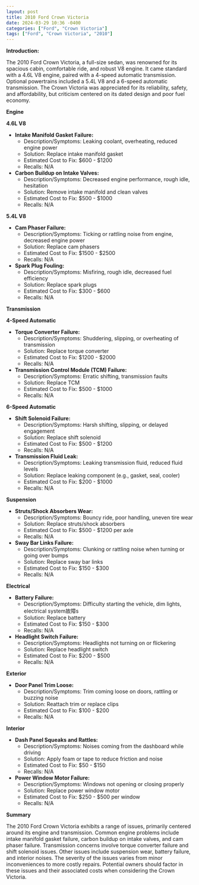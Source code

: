 ```yaml
---
layout: post
title: 2010 Ford Crown Victoria
date: 2024-03-29 10:36 -0400
categories: ["Ford", "Crown Victoria"]
tags: ["Ford", "Crown Victoria", "2010"]
---
```

**Introduction:**

The 2010 Ford Crown Victoria, a full-size sedan, was renowned for its spacious cabin, comfortable ride, and robust V8 engine. It came standard with a 4.6L V8 engine, paired with a 4-speed automatic transmission. Optional powertrains included a 5.4L V8 and a 6-speed automatic transmission. The Crown Victoria was appreciated for its reliability, safety, and affordability, but criticism centered on its dated design and poor fuel economy.

**Engine**

**4.6L V8**

* **Intake Manifold Gasket Failure:**
    * Description/Symptoms: Leaking coolant, overheating, reduced engine power
    * Solution: Replace intake manifold gasket
    * Estimated Cost to Fix: $600 - $1200
    * Recalls: N/A
* **Carbon Buildup on Intake Valves:**
    * Description/Symptoms: Decreased engine performance, rough idle, hesitation
    * Solution: Remove intake manifold and clean valves
    * Estimated Cost to Fix: $500 - $1000
    * Recalls: N/A

**5.4L V8**

* **Cam Phaser Failure:**
    * Description/Symptoms: Ticking or rattling noise from engine, decreased engine power
    * Solution: Replace cam phasers
    * Estimated Cost to Fix: $1500 - $2500
    * Recalls: N/A
* **Spark Plug Fouling:**
    * Description/Symptoms: Misfiring, rough idle, decreased fuel efficiency
    * Solution: Replace spark plugs
    * Estimated Cost to Fix: $300 - $600
    * Recalls: N/A

**Transmission**

**4-Speed Automatic**

* **Torque Converter Failure:**
    * Description/Symptoms: Shuddering, slipping, or overheating of transmission
    * Solution: Replace torque converter
    * Estimated Cost to Fix: $1200 - $2000
    * Recalls: N/A
* **Transmission Control Module (TCM) Failure:**
    * Description/Symptoms: Erratic shifting, transmission faults
    * Solution: Replace TCM
    * Estimated Cost to Fix: $500 - $1000
    * Recalls: N/A

**6-Speed Automatic**

* **Shift Solenoid Failure:**
    * Description/Symptoms: Harsh shifting, slipping, or delayed engagement
    * Solution: Replace shift solenoid
    * Estimated Cost to Fix: $500 - $1200
    * Recalls: N/A
* **Transmission Fluid Leak:**
    * Description/Symptoms: Leaking transmission fluid, reduced fluid levels
    * Solution: Replace leaking component (e.g., gasket, seal, cooler)
    * Estimated Cost to Fix: $200 - $1000
    * Recalls: N/A

**Suspension**

* **Struts/Shock Absorbers Wear:**
    * Description/Symptoms: Bouncy ride, poor handling, uneven tire wear
    * Solution: Replace struts/shock absorbers
    * Estimated Cost to Fix: $500 - $1200 per axle
    * Recalls: N/A
* **Sway Bar Links Failure:**
    * Description/Symptoms: Clunking or rattling noise when turning or going over bumps
    * Solution: Replace sway bar links
    * Estimated Cost to Fix: $150 - $300
    * Recalls: N/A

**Electrical**

* **Battery Failure:**
    * Description/Symptoms: Difficulty starting the vehicle, dim lights, electrical system故障s
    * Solution: Replace battery
    * Estimated Cost to Fix: $150 - $300
    * Recalls: N/A
* **Headlight Switch Failure:**
    * Description/Symptoms: Headlights not turning on or flickering
    * Solution: Replace headlight switch
    * Estimated Cost to Fix: $200 - $500
    * Recalls: N/A

**Exterior**

* **Door Panel Trim Loose:**
    * Description/Symptoms: Trim coming loose on doors, rattling or buzzing noise
    * Solution: Reattach trim or replace clips
    * Estimated Cost to Fix: $100 - $200
    * Recalls: N/A

**Interior**

* **Dash Panel Squeaks and Rattles:**
    * Description/Symptoms: Noises coming from the dashboard while driving
    * Solution: Apply foam or tape to reduce friction and noise
    * Estimated Cost to Fix: $50 - $150
    * Recalls: N/A
* **Power Window Motor Failure:**
    * Description/Symptoms: Windows not opening or closing properly
    * Solution: Replace power window motor
    * Estimated Cost to Fix: $250 - $500 per window
    * Recalls: N/A

**Summary**

The 2010 Ford Crown Victoria exhibits a range of issues, primarily centered around its engine and transmission. Common engine problems include intake manifold gasket failure, carbon buildup on intake valves, and cam phaser failure. Transmission concerns involve torque converter failure and shift solenoid issues. Other issues include suspension wear, battery failure, and interior noises. The severity of the issues varies from minor inconveniences to more costly repairs. Potential owners should factor in these issues and their associated costs when considering the Crown Victoria.
